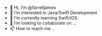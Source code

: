 - 👋 Hi, I’m @farrelljames
- 👀 I’m interested in Java/Swift Development
- 🌱 I’m currently learning Swift/iOS
- 💞️ I’m looking to collaborate on ...
- 📫 How to reach me ...

<!---
farrelljames/farrelljames is a ✨ special ✨ repository because its `README.md` (this file) appears on your GitHub profile.
You can click the Preview link to take a look at your changes.
--->
